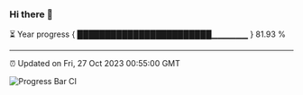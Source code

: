 ### Hi there 👋

⏳ Year progress { ████████████████████████▁▁▁▁▁▁ } 81.93 %

---

⏰ Updated on Fri, 27 Oct 2023 00:55:00 GMT

![Progress Bar CI](https://github.com/JuvenileQ/Progress-Bar-CI/workflows/main/badge.svg)
